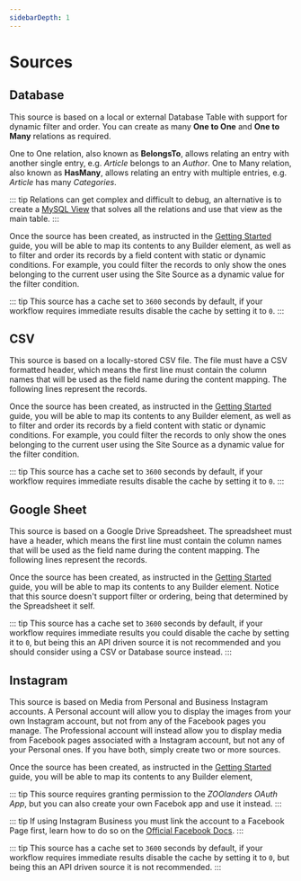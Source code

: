 ```yaml
---
sidebarDepth: 1
---
```


# Sources

## Database

This source is based on a local or external Database Table with support for dynamic filter and order. You can create as many **One to One** and **One to Many** relations as required.

One to One relation, also known as **BelongsTo**, allows relating an entry with another single entry, e.g. _Article_ belongs to an _Author_. One to Many relation, also known as **HasMany**, allows relating an entry with multiple entries, e.g. _Article_ has many _Categories_.

::: tip
Relations can get complex and difficult to debug, an alternative is to create a [MySQL View](https://dev.mysql.com/doc/refman/8.0/en/view-syntax.html) that solves all the relations and use that view as the main table.
:::

Once the source has been created, as instructed in the [Getting Started](../sources/#getting-started) guide, you will be able to map its contents to any Builder element, as well as to filter and order its records by a field content with static or dynamic conditions. For example, you could filter the records to only show the ones belonging to the current user using the Site Source as a dynamic value for the filter condition.

::: tip
This source has a cache set to `3600` seconds by default, if your workflow requires immediate results disable the cache by setting it to `0`.
:::

## CSV

This source is based on a locally-stored CSV file. The file must have a CSV formatted header, which means the first line must contain the column names that will be used as the field name during the content mapping. The following lines represent the records.

Once the source has been created, as instructed in the [Getting Started](../sources/#getting-started) guide, you will be able to map its contents to any Builder element, as well as to filter and order its records by a field content with static or dynamic conditions. For example, you could filter the records to only show the ones belonging to the current user using the Site Source as a dynamic value for the filter condition.

::: tip
This source has a cache set to `3600` seconds by default, if your workflow requires immediate results disable the cache by setting it to `0`.
:::

## Google Sheet

This source is based on a Google Drive Spreadsheet. The spreadsheet must have a header, which means the first line must contain the column names that will be used as the field name during the content mapping. The following lines represent the records.

Once the source has been created, as instructed in the [Getting Started](../sources/#getting-started) guide, you will be able to map its contents to any Builder element. Notice that this source doesn't support filter or ordering, being that determined by the Spreadsheet it self.

::: tip
This source has a cache set to `3600` seconds by default, if your workflow requires immediate results you could disable the cache by setting it to `0`, but being this an API driven source it is not recommended and you should consider using a CSV or Database source instead.
:::

## Instagram

This source is based on Media from Personal and Business Instagram accounts. A Personal account will allow you to display the images from your own Instagram account, but not from any of the Facebook pages you manage. The Professional account will instead allow you to display media from Facebook pages associated with a Instagram account, but not any of your Personal ones. If you have both, simply create two or more sources.

Once the source has been created, as instructed in the [Getting Started](../sources/#getting-started) guide, you will be able to map its contents to any Builder element,

::: tip
This source requires granting permission to the _ZOOlanders OAuth App_, but you can also create your own Facebok app and use it instead.
:::

::: tip
If using Instagram Business you must link the account to a Facebook Page first, learn how to do so on the [Official Facebook Docs](https://www.facebook.com/business/help/898752960195806).
:::

::: tip
This source has a cache set to `3600` seconds by default, if your workflow requires immediate results disable the cache by setting it to `0`, but being this an API driven source it is not recommended.
:::
